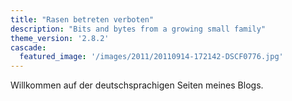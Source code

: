 ```yaml
---
title: "Rasen betreten verboten"
description: "Bits and bytes from a growing small family"
theme_version: '2.8.2'
cascade:
  featured_image: '/images/2011/20110914-172142-DSCF0776.jpg'
---
```

Willkommen auf der deutschsprachigen Seiten meines Blogs.
